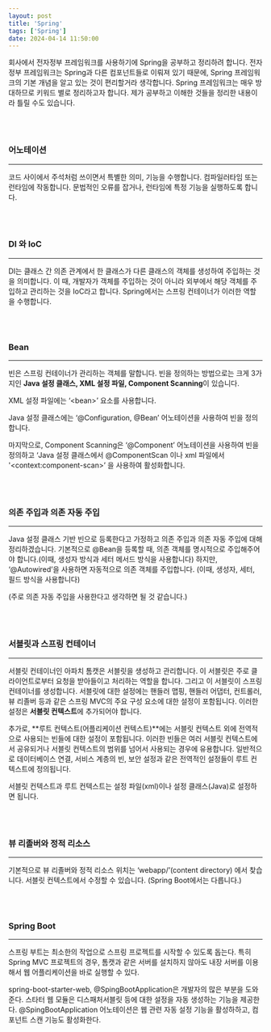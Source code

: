 ```yaml
---
layout: post
title: 'Spring'
tags: ['Spring']
date: 2024-04-14 11:50:00
---
```


회사에서 전자정부 프레임워크를 사용하기에 Spring을 공부하고 정리하려 합니다. 전자정부 프레임워크는 Spring과 다른 컴포넌트들로 이뤄져 있기 때문에, Spring 프레임워크의 기본 개념을 알고 있는 것이 편리할거라 생각합니다. Spring 프레임워크는 매우 방대하므로 키워드 별로 정리하고자 합니다. 제가 공부하고 이해한 것들을 정리한 내용이라 틀릴 수도 있습니다.

<br>
<br>

### 어노테이션

---

코드 사이에서 주석처럼 쓰이면서 특별한 의미, 기능을 수행합니다. 컴파일러타임 또는 런타임에 작동합니다. 문법적인 오류를 잡거나, 런타임에 특정 기능을 실행하도록 합니다.

<br>
<br>

### DI 와 IoC

---

DI는 클래스 간 의존 관계에서 한 클래스가 다른 클래스의 객체를 생성하여 주입하는 것을 의미합니다. 이 때, 개발자가 객체를 주입하는 것이 아니라 외부에서 해당 객체를 주입하고 관리하는 것을 IoC라고 합니다. Spring에서는 스프링 컨테이너가 이러한 역할을 수행합니다.

<br>
<br>

### Bean

---

빈은 스프링 컨테이너가 관리하는 객체를 말합니다. 빈을 정의하는 방법으로는 크게 3가지인 **Java 설정 클래스, XML 설정 파일, Component Scanning**이 있습니다.

XML 설정 파일에는 ‘\<bean\>’ 요소를 사용합니다.

Java 설정 클래스에는 ‘@Configuration, @Bean’ 어노테이션을 사용하여 빈을 정의합니다.

마지막으로, Component Scanning은 ‘@Component’ 어노테이션을 사용하여 빈을 정의하고 ‘Java 설정 클래스에서 @ComponentScan 이나 xml 파일에서 '\<context:component-scan\>’ 을 사용하여 활성화합니다.

<br>
<br>

### 의존 주입과 의존 자동 주입

---

Java 설정 클래스 기반 빈으로 등록한다고 가정하고 의존 주입과 의존 자동 주입에 대해 정리하겠습니다. 기본적으로 @Bean을 등록할 때, 의존 객체를 명시적으로 주입해주어야 합니다.(이때, 생성자 방식과 세터 메서드 방식을 사용합니다) 하지만, ‘@Autowired’을 사용하면 자동적으로 의존 객체를 주입합니다. (이때, 생성자, 세터, 필드 방식을 사용합니다)

(주로 의존 자동 주입을 사용한다고 생각하면 될 것 같습니다.)

<br>
<br>

### 서블릿과 스프링 컨테이너

---

서블릿 컨테이너인 아파치 톰캣은 서블릿을 생성하고 관리합니다. 이 서블릿은 주로 클라이언트로부터 요청을 받아들이고 처리하는 역할을 합니다. 그리고 이 서블릿이 스프링 컨테이너를 생성합니다. 서블릿에 대한 설정에는 핸들러 맵핑, 핸들러 어댑터, 컨트롤러, 뷰 리졸버 등과 같은 스프링 MVC의 주요 구성 요소에 대한 설정이 포함됩니다. 이러한 설정은 **서블릿 컨텍스트**에 추가되어야 합니다.

추가로, **루트 컨텍스트(어플리케이션 컨텍스트)**에는 서블릿 컨텍스트 외에 전역적으로 사용되는 빈들에 대한 설정이 포함됩니다. 이러한 빈들은 여러 서블릿 컨텍스트에서 공유되거나 서블릿 컨텍스트의 범위를 넘어서 사용되는 경우에 유용합니다. 일반적으로 데이터베이스 연결, 서비스 계층의 빈, 보안 설정과 같은 전역적인 설정들이 루트 컨텍스트에 정의됩니다.

서블릿 컨텍스트과 루트 컨텍스트는 설정 파일(xml)이나 설정 클래스(Java)로 설정하면 됩니다.

<br>
<br>

### 뷰 리졸버와 정적 리소스

---

기본적으로 뷰 리졸버와 정적 리소스 위치는 ‘webapp/’(content directory) 에서 찾습니다. 서블릿 컨텍스트에서 수정할 수 있습니다. (Spring Boot에서는 다릅니다.)

<br>
<br>

### Spring Boot

---

스프링 부트는 최소한의 작업으로 스프링 프로젝트를 시작할 수 있도록 돕는다. 특히 Spring MVC 프로젝트의 경우, 톰캣과 같은 서버를 설치하지 않아도 내장 서버를 이용해서 웹 어플리케이션을 바로 실행할 수 있다.

spring-boot-starter-web, @SpingBootApplication은 개발자의 많은 부분을 도와준다. 스타터 웹 모듈은 디스패처서블릿 등에 대한 설정을 자동 생성하는 기능을 제공한다. @SpingBootApplication 어노테이션은 웹 관련 자동 설정 기능을 활성하하고, 컴포넌트 스캔 기능도 활성화한다.
